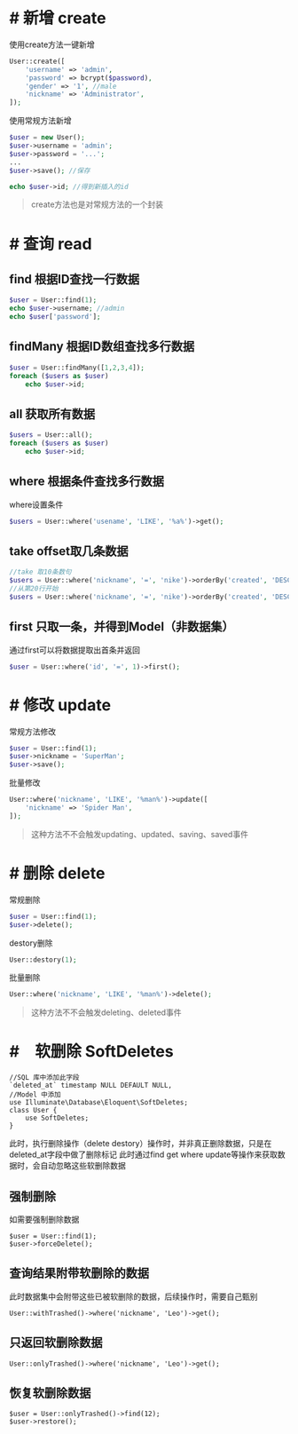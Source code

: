 # # 新增 create
使用create方法一键新增
```php
User::create([
	'username' => 'admin',
	'password' => bcrypt($password),
	'gender' => '1', //male
	'nickname' => 'Administrator',
]);
```
使用常规方法新增
```php
$user = new User();
$user->username = 'admin';
$user->password = '...';
...
$user->save(); //保存

echo $user->id; //得到新插入的id
```
> create方法也是对常规方法的一个封装

# # 查询 read
## find 根据ID查找一行数据
```php
$user = User::find(1);
echo $user->username; //admin
echo $user['password'];
```
## findMany 根据ID数组查找多行数据
```php
$user = User::findMany([1,2,3,4]);
foreach ($users as $user)
	echo $user->id;
```
## all 获取所有数据
```php
$users = User::all();
foreach ($users as $user)
	echo $user->id;
```
## where 根据条件查找多行数据
where设置条件
```php
$users = User::where('usename', 'LIKE', '%a%')->get();
```

## take offset取几条数据
```php
//take 取10条数句
$users = User::where('nickname', '=', 'nike')->orderBy('created', 'DESC')->take(10)->get();
//从第20行开始
$users = User::where('nickname', '=', 'nike')->orderBy('created', 'DESC')->take(10)->offset(20)->get();
```

## first 只取一条，并得到Model（非数据集）
通过first可以将数据提取出首条并返回
```php
$user = User::where('id', '=', 1)->first();
```

# # 修改 update
常规方法修改
```php
$user = User::find(1);
$user->nickname = 'SuperMan';
$user->save();
```
批量修改
```php
User::where('nickname', 'LIKE', '%man%')->update([
	'nickname' => 'Spider Man',
]);
```
> 这种方法不不会触发updating、updated、saving、saved事件

# # 删除 delete
常规删除
```php
$user = User::find(1);
$user->delete();
```
destory删除
```php
User::destory(1);
```
批量删除
```php
User::where('nickname', 'LIKE', '%man%')->delete();
```
> 这种方法不不会触发deleting、deleted事件

# #　软删除 SoftDeletes
```
//SQL 库中添加此字段
`deleted_at` timestamp NULL DEFAULT NULL,
//Model 中添加
use Illuminate\Database\Eloquent\SoftDeletes;
class User {
	use SoftDeletes;
}
```
此时，执行删除操作（delete destory）操作时，并非真正删除数据，只是在deleted_at字段中做了删除标记
此时通过find get where update等操作来获取数据时，会自动忽略这些软删除数据

## 强制删除
如需要强制删除数据
```
$user = User::find(1);
$user->forceDelete();
```
## 查询结果附带软删除的数据
此时数据集中会附带这些已被软删除的数据，后续操作时，需要自己甄别
```
User::withTrashed()->where('nickname', 'Leo')->get();
```

## 只返回软删除数据
```
User::onlyTrashed()->where('nickname', 'Leo')->get();
```
## 恢复软删除数据
```
$user = User::onlyTrashed()->find(12);
$user->restore();
```